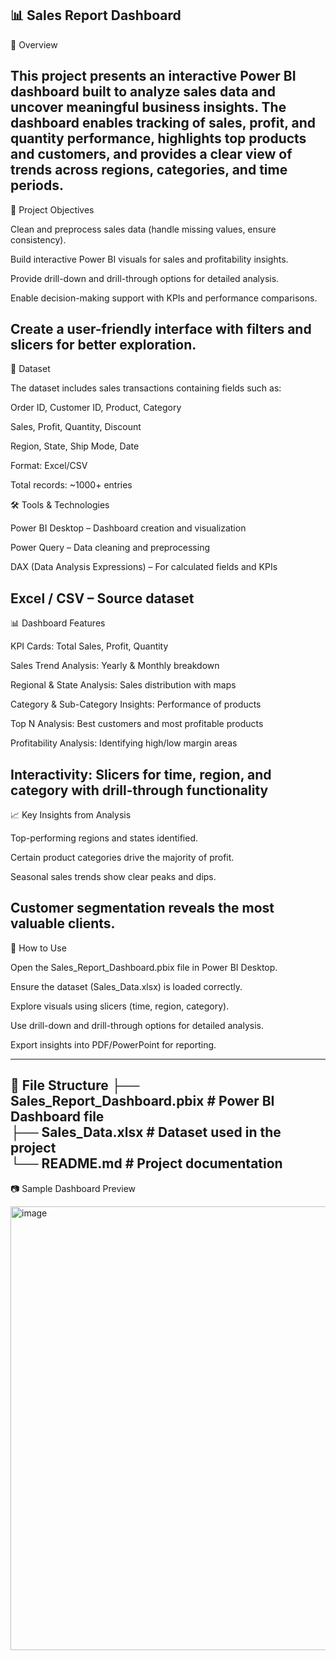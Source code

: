 📊 Sales Report Dashboard
---
📌 Overview

This project presents an interactive Power BI dashboard built to analyze sales data and uncover meaningful business insights. The dashboard enables tracking of sales, profit, and quantity performance, highlights top products and customers, and provides a clear view of trends across regions, categories, and time periods.
---

🎯 Project Objectives

Clean and preprocess sales data (handle missing values, ensure consistency).

Build interactive Power BI visuals for sales and profitability insights.

Provide drill-down and drill-through options for detailed analysis.

Enable decision-making support with KPIs and performance comparisons.

Create a user-friendly interface with filters and slicers for better exploration.
---

📂 Dataset

The dataset includes sales transactions containing fields such as:

Order ID, Customer ID, Product, Category

Sales, Profit, Quantity, Discount

Region, State, Ship Mode, Date

Format: Excel/CSV

Total records: ~1000+ entries

🛠 Tools & Technologies

Power BI Desktop – Dashboard creation and visualization

Power Query – Data cleaning and preprocessing

DAX (Data Analysis Expressions) – For calculated fields and KPIs

Excel / CSV – Source dataset
---

📊 Dashboard Features

KPI Cards: Total Sales, Profit, Quantity

Sales Trend Analysis: Yearly & Monthly breakdown

Regional & State Analysis: Sales distribution with maps

Category & Sub-Category Insights: Performance of products

Top N Analysis: Best customers and most profitable products

Profitability Analysis: Identifying high/low margin areas

Interactivity: Slicers for time, region, and category with drill-through functionality
---

📈 Key Insights from Analysis

Top-performing regions and states identified.

Certain product categories drive the majority of profit.

Seasonal sales trends show clear peaks and dips.

Customer segmentation reveals the most valuable clients.
---

🚀 How to Use

Open the Sales_Report_Dashboard.pbix file in Power BI Desktop.

Ensure the dataset (Sales_Data.xlsx) is loaded correctly.

Explore visuals using slicers (time, region, category).

Use drill-down and drill-through options for detailed analysis.

Export insights into PDF/PowerPoint for reporting.

---
📌 File Structure
├── Sales_Report_Dashboard.pbix     # Power BI Dashboard file  
├── Sales_Data.xlsx                 # Dataset used in the project  
└── README.md                       # Project documentation  
---
📷 Sample Dashboard Preview

<img width="1264" height="710" alt="image" src="https://github.com/user-attachments/assets/f3799feb-4bcf-40a0-ac46-01636cfca2e8" />
